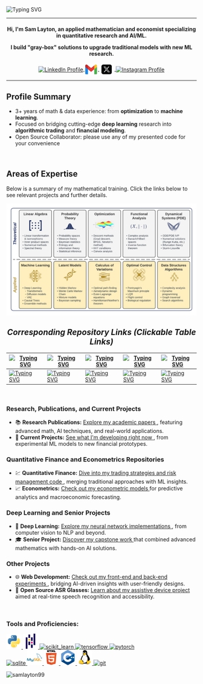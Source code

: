 <img src="https://readme-typing-svg.herokuapp.com?size=40&duration=4000&color=b39133&center=true&vCenter=true&width=1000&lines=Welcome+to+Sam+Layton's+GitHub!;AI+Researcher+%7C+Quant+Finance+Specialist" alt="Typing SVG">
<hr>
<h4 align="center">Hi, I'm Sam Layton, an applied mathematician and economist specializing in quantitative research and AI/ML.

I build "gray-box" solutions to upgrade traditional models with new ML research. </h4>

<p align="center">
  <a href="https://linkedin.com/in/sam-layton-ai/" target="_blank" rel="noopener noreferrer">
    <img align="center" src="https://raw.githubusercontent.com/rahuldkjain/github-profile-readme-generator/master/src/images/icons/Social/linked-in-alt.svg" alt="LinkedIn Profile" height="30" width="40" />
  </a>
  <!-- New Gmail icon/link -->
  <a href="mailto:samlayton99@gmail.com" target="blank">
    <img align="center" src="./assets/gmail.png" alt="Gmail" height="30" width="35" />
  </a>
  <!-- New X icon/link -->
  <a href="https://x.com/samlayton99" target="blank">
    <img align="center" src="./assets/x-icon.png" alt="X (formerly Twitter)" height="30" width="40" />
  </a>
  <a href="https://instagram.com/sam_r_layton/" target="blank">
    <img align="center" src="https://raw.githubusercontent.com/rahuldkjain/github-profile-readme-generator/master/src/images/icons/Social/instagram.svg" alt="Instagram Profile" height="30" width="40" />
  </a>
</p>
<hr>



<!-- An intro statement here. please update it to be actually interesting  -->
<h2 align="left">Profile Summary</h2>
<p>
    <ul>
        <li>3+ years of math & data experience: from <b>optimization</b> to <b>machine learning</b>.</li>
        <li>Focused on bridging cutting-edge <b>deep learning</b> research into <b>algorithmic trading</b> and <b>financial modeling</b>.</li>
        <li>Open Source Collaborator: please use any of my presented code for your convenience</li>
    </ul>
</p>
<br>


<!-- Area of Expertise Section -->
<h2 align="left">Areas of Expertise</h2>
<p>
    Below is a summary of my mathematical training. Click the links below to see relevant projects and further details.
</p>



<!-- Center the Infographic Image -->
<p align="center">
  <img 
    src="https://github.com/samlayton99/samlayton99/raw/main/assets/experience.png"
    alt="Infographic"
  />
</p>


<!-- Corresponding Links section -->
<h2 align="center"><em>Corresponding Repository Links (Clickable Table Links)</em></h2>

<!-- Center the Table -->
<div align="center">

| <a href="https://github.com/samlayton99/samlayton99/blob/main/categories/linear_algebra/linear_algebra.md"><img src="https://readme-typing-svg.herokuapp.com?size=16&duration=0.01&pause=9999999999&color=FFFFFF&background=1E2D5C&center=true&vCenter=true&width=220&lines=Linear+Algebra" alt="Typing SVG" /></a> | <a href="https://github.com/samlayton99/samlayton99/blob/main/categories/probability_theory/probability_theory.md"><img src="https://readme-typing-svg.herokuapp.com?size=16&duration=0.01&pause=9999999999&color=FFFFFF&background=1E2D5C&center=true&vCenter=true&width=220&lines=Probability+Theory" alt="Typing SVG" /></a> | <a href="https://github.com/samlayton99/samlayton99/blob/main/categories/optimization/optimization.md"><img src="https://readme-typing-svg.herokuapp.com?size=16&duration=0.01&pause=9999999999&color=FFFFFF&background=1E2D5C&center=true&vCenter=true&width=220&lines=Optimization" alt="Typing SVG" /></a> | <a href="https://github.com/samlayton99/samlayton99/blob/main/categories/functional_analysis/functional_analysis.md"><img src="https://readme-typing-svg.herokuapp.com?size=16&duration=0.01&pause=9999999999&color=FFFFFF&background=1E2D5C&center=true&vCenter=true&width=220&lines=Functional+Analysis" alt="Typing SVG" /></a> | <a href="https://github.com/samlayton99/samlayton99/blob/main/categories/dynamical_systems/dynamical_systems.md"><img src="https://readme-typing-svg.herokuapp.com?size=16&duration=0.01&pause=9999999999&color=FFFFFF&background=1E2D5C&center=true&vCenter=true&width=220&lines=Dynamical+Systems" alt="Typing SVG" /></a> |
| --- | --- | --- | --- | --- |
| <a href="https://github.com/samlayton99/samlayton99/blob/main/categories/machine_learning/machine_learning.md"><img src="https://readme-typing-svg.herokuapp.com?size=16&duration=0.01&pause=9999999999&color=FFFFFF&background=B39133&center=true&vCenter=true&width=220&lines=Machine+Learning" alt="Typing SVG" /></a> | <a href="https://github.com/samlayton99/samlayton99/blob/main/categories/latent_models/latent_models.md"><img src="https://readme-typing-svg.herokuapp.com?size=16&duration=0.01&pause=9999999999&color=FFFFFF&background=B39133&center=true&vCenter=true&width=220&lines=Latent+Models" alt="Typing SVG" /></a> | <a href="https://github.com/samlayton99/samlayton99/blob/main/categories/calculus_of_variations/calculus_of_variations.md"><img src="https://readme-typing-svg.herokuapp.com?size=16&duration=0.01&pause=9999999999&color=FFFFFF&background=B39133&center=true&vCenter=true&width=220&lines=Calculus+of+Variations" alt="Typing SVG" /></a> | <a href="https://github.com/samlayton99/samlayton99/blob/main/categories/optimal_control/optimal_control.md"><img src="https://readme-typing-svg.herokuapp.com?size=16&duration=0.01&pause=9999999999&color=FFFFFF&background=B39133&center=true&vCenter=true&width=220&lines=Optimal+Control" alt="Typing SVG" /></a> | <a href="https://github.com/samlayton99/samlayton99/blob/main/categories/dsa/dsa.md"><img src="https://readme-typing-svg.herokuapp.com?size=16&duration=0.01&pause=9999999999&color=FFFFFF&background=B39133&center=true&vCenter=true&width=220&lines=DSA" alt="Typing SVG" /></a> |
</div>
<br>




<!-- Research, Publications, and Current Projects -->
<h3 align="left">Research, Publications, and Current Projects</h3>
<ul>
  <li>
    📚 <b>Research Publications:</b> 
    <a href="https://github.com/samlayton99?tab=repositories&q=topic:Research-Publications&sort=stars" target="_blank">
      Explore my academic papers
    </a>, featuring advanced math, AI techniques, and real-world applications.
  </li>
  <li>
    🔬 <b>Current Projects:</b> 
    <a href="https://github.com/samlayton99?tab=repositories&q=topic:Current-Projects&sort=stars" target="_blank">
      See what I'm developing right now
    </a>, from experimental ML models to new financial prototypes.
  </li>
</ul>

<!-- Quantitative Finance and Econometrics Repositories -->
<h3 align="left">Quantitative Finance and Econometrics Repositories</h3>
<ul>
  <li>
    💹 <b>Quantitative Finance:</b> 
    <a href="https://github.com/samlayton99?tab=repositories&q=topic:Quantitative-Finance&sort=stars" target="_blank">
      Dive into my trading strategies and risk management code
    </a>, merging traditional approaches with ML insights.
  </li>
  <li>
    📈 <b>Econometrics:</b> 
    <a href="https://github.com/samlayton99?tab=repositories&q=topic:Econometrics&sort=stars" target="_blank">
      Check out my econometric models
    </a> for predictive analytics and macroeconomic forecasting.
  </li>
</ul>

<!-- Deep Learning and Senior Projects -->
<h3 align="left">Deep Learning and Senior Projects</h3>
<ul>
  <li>
    🧠 <b>Deep Learning:</b> 
    <a href="https://github.com/samlayton99?tab=repositories&q=topic:Deep-Learning&sort=stars" target="_blank">
      Explore my neural network implementations
    </a>, from computer vision to NLP and beyond.
  </li>
  <li>
    🎓 <b>Senior Project:</b> 
    <a href="https://github.com/samlayton99?tab=repositories&q=topic:Senior-Project&sort=stars" target="_blank">
      Discover my capstone work
    </a> that combined advanced mathematics with hands-on AI solutions.
  </li>
</ul>

<!-- Other Projects -->
<h3 align="left">Other Projects</h3>
<ul>
  <li>
    🌐 <b>Web Development:</b> 
    <a href="https://github.com/samlayton99?tab=repositories&q=topic:Web-Development&sort=stars" target="_blank">
      Check out my front-end and back-end experiments
    </a>, bridging AI-driven insights with user-friendly designs.
  </li>
  <li>
    🥽 <b>Open Source ASR Glasses:</b> 
    <a href="https://github.com/samlayton99?tab=repositories&q=topic:Web-Development&sort=stars" target="_blank">
      Learn about my assistive device project
    </a> aimed at real-time speech recognition and accessibility.
  </li>
</ul>


<!-- Ending stuff showing skills, contact, etc. written here below -->
<br>

<h3 align="left">Tools and Proficiencies:</h3>
<p align="left">
<a href="https://www.python.org" target="_blank" rel="noreferrer"> <img src="https://raw.githubusercontent.com/devicons/devicon/master/icons/python/python-original.svg" alt="python" width="40" height="40"/> </a>
<a href="https://pandas.pydata.org/" target="_blank" rel="noreferrer"> <img src="https://raw.githubusercontent.com/devicons/devicon/2ae2a900d2f041da66e950e4d48052658d850630/icons/pandas/pandas-original.svg" alt="pandas" width="40" height="40"/> </a>
<a href="https://scikit-learn.org/" target="_blank" rel="noreferrer"> <img src="https://upload.wikimedia.org/wikipedia/commons/0/05/Scikit_learn_logo_small.svg" alt="scikit_learn" width="40" height="40"/> </a>
<a href="https://www.tensorflow.org" target="_blank" rel="noreferrer"> <img src="https://www.vectorlogo.zone/logos/tensorflow/tensorflow-icon.svg" alt="tensorflow" width="40" height="40"/> </a>
<a href="https://pytorch.org/" target="_blank" rel="noreferrer"> <img src="https://www.vectorlogo.zone/logos/pytorch/pytorch-icon.svg" alt="pytorch" width="40" height="40"/> </a>
<br>
<a href="https://www.sqlite.org/" target="_blank" rel="noreferrer"> <img src="https://www.vectorlogo.zone/logos/sqlite/sqlite-icon.svg" alt="sqlite" width="40" height="40"/> </a>
<a href="https://www.mysql.com/" target="_blank" rel="noreferrer"> <img src="https://raw.githubusercontent.com/devicons/devicon/master/icons/mysql/mysql-original-wordmark.svg" alt="mysql" width="40" height="40"/> </a>
<a href="https://www.w3.org/html/" target="_blank" rel="noreferrer"> <img src="https://raw.githubusercontent.com/devicons/devicon/master/icons/html5/html5-original-wordmark.svg" alt="html5" width="40" height="40"/> </a>
<a href="https://www.w3schools.com/cpp/" target="_blank" rel="noreferrer"> <img src="https://raw.githubusercontent.com/devicons/devicon/master/icons/cplusplus/cplusplus-original.svg" alt="cplusplus" width="40" height="40"/> </a>
<a href="https://www.linux.org/" target="_blank" rel="noreferrer"> <img src="https://raw.githubusercontent.com/devicons/devicon/master/icons/linux/linux-original.svg" alt="linux" width="40" height="40"/> </a>
<a href="https://git-scm.com/" target="_blank" rel="noreferrer"> <img src="https://www.vectorlogo.zone/logos/git-scm/git-scm-icon.svg" alt="git" width="40" height="40"/> </a>
</p>
<p align="left"> <img src="https://komarev.com/ghpvc/?username=samlayton99&label=Profile%20views&color=0e75b6&style=flat" alt="samlayton99" /> </p>

